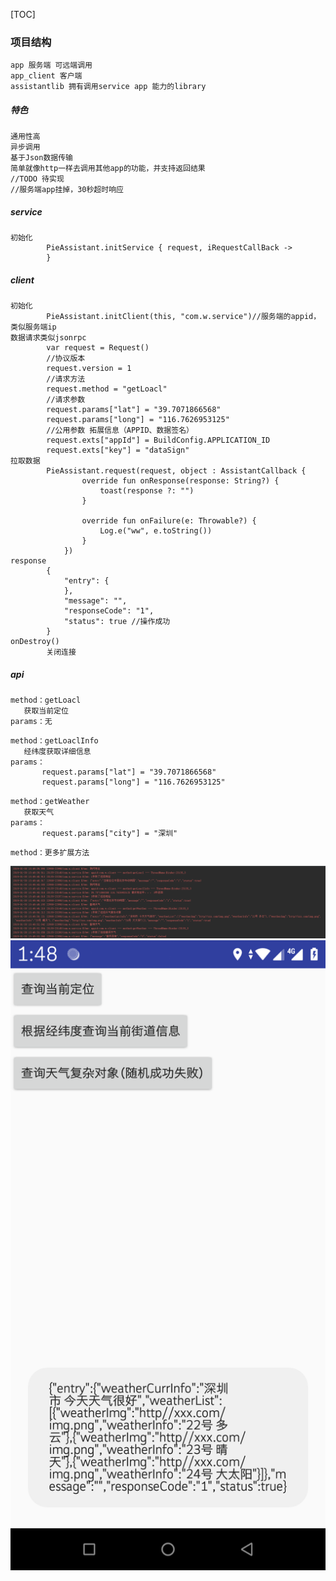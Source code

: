 [TOC]

### 项目结构

```
app 服务端 可远端调用
app_client 客户端
assistantlib 拥有调用service app 能力的library
```
##### 特色
```
通用性高
异步调用
基于Json数据传输
简单就像http一样去调用其他app的功能，并支持返回结果
//TODO 待实现
//服务端app挂掉，30秒超时响应
```
##### service
```
初始化
        PieAssistant.initService { request, iRequestCallBack ->
        }
```
##### client
```
初始化
        PieAssistant.initClient(this, "com.w.service")//服务端的appid，类似服务端ip
数据请求类似jsonrpc
        var request = Request()
        //协议版本
        request.version = 1
        //请求方法
        request.method = "getLoacl"
        //请求参数
        request.params["lat"] = "39.7071866568"
        request.params["long"] = "116.7626953125"
        //公用参数 拓展信息（APPID、数据签名）
        request.exts["appId"] = BuildConfig.APPLICATION_ID
        request.exts["key"] = "dataSign"
拉取数据
        PieAssistant.request(request, object : AssistantCallback {
                override fun onResponse(response: String?) {
                    toast(response ?: "")
                }
        
                override fun onFailure(e: Throwable?) {
                    Log.e("ww", e.toString())
                }
            })
response
        {
            "entry": {
            },
            "message": "",
            "responseCode": "1",
            "status": true //操作成功
        }
onDestroy()
        关闭连接    
```
##### api
```
method：getLoacl
   获取当前定位
params：无        
```
```
method：getLoaclInfo
   经纬度获取详细信息
params：
       request.params["lat"] = "39.7071866568"
       request.params["long"] = "116.7626953125"        
```
```
method：getWeather
   获取天气
params：   
       request.params["city"] = "深圳"     
```
```
method：更多扩展方法      
```

![github](https://github.com/FangWW/App2App_Remote/blob/master/docs/%E5%BE%AE%E4%BF%A1%E6%88%AA%E5%9B%BE_20190130135001.png?raw=true "github")
![github](https://github.com/FangWW/App2App_Remote/blob/master/docs/device-2019-01-30-134827.png?raw=true "github")

